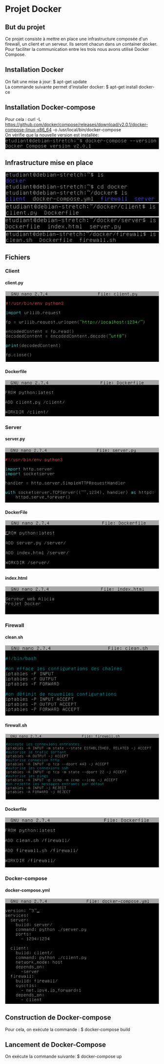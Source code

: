 # Projet Docker
## But du projet
Ce projet consiste à mettre en place une infrastructure composée d'un firewall, un client et un serveur. Ils seront chacun dans un container docker. Pour faciliter la communication entre les trois nous avons utilisé Docker Compose.

## Installation Docker
On fait une mise à jour: $ apt-get update  
La commande suivante permet d'installer docker: $ apt-get install docker-ce

## Installation Docker-compose
Pour cela : curl -L https://github.com/docker/compose/releases/download/v2.0.1/docker-compose-linux-x86_64 -o /usr/local/bin/docker-compose  
On vérifie que la nouvelle version est installée: 
![image](version_docker1.png)

## Infrastructure mise en place

![image](infrastructure_11.png)
![image](infrastructure_2.png)
![image](infrastructure_3.png)
![image](infrastructure_4.png)

## Fichiers

### Client
#### client.py
![image](client1_py.png)
#### Dockerfile
![image](Dockerfile_client.png)

### Server
#### server.py
![image](server_py.png)
#### DockerFile
![image](Dockerfile_server.png)
#### index.html
![image](index_html.png)

### Firewall
#### clean.sh
![image](clean_sh.png)
#### firewall.sh
![image](firewall_sh.png)
#### Dockerfile
![image](Dockerfile_firewall.png)

### Docker-compose
#### docker-compose.yml
![image](docker_compose_yml.png)

## Construction de Docker-compose 
Pour cela, on exécute la commande : $ docker-compose build

## Lancement de Docker-Compose
On exécute la commande suivante: $ docker-compose up
